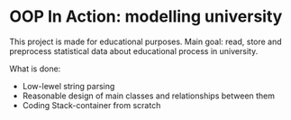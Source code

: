 # OOP In Action: modelling university

This project is made for educational purposes.
Main goal: read, store and preprocess statistical data about educational process in university.

What is done:
- Low-lewel string parsing
- Reasonable design of main classes and relationships between them
- Coding Stack-container from scratch

